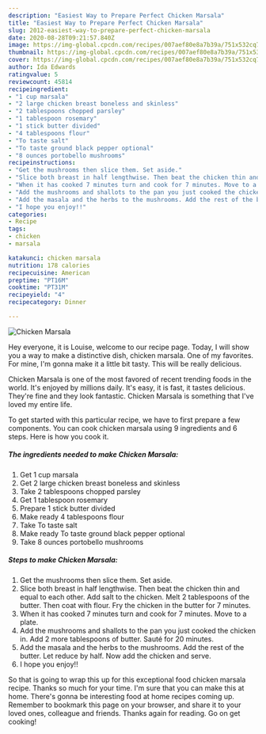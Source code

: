 ```yaml
---
description: "Easiest Way to Prepare Perfect Chicken Marsala"
title: "Easiest Way to Prepare Perfect Chicken Marsala"
slug: 2012-easiest-way-to-prepare-perfect-chicken-marsala
date: 2020-08-28T09:21:57.840Z
image: https://img-global.cpcdn.com/recipes/007aef80e8a7b39a/751x532cq70/chicken-marsala-recipe-main-photo.jpg
thumbnail: https://img-global.cpcdn.com/recipes/007aef80e8a7b39a/751x532cq70/chicken-marsala-recipe-main-photo.jpg
cover: https://img-global.cpcdn.com/recipes/007aef80e8a7b39a/751x532cq70/chicken-marsala-recipe-main-photo.jpg
author: Ida Edwards
ratingvalue: 5
reviewcount: 45814
recipeingredient:
- "1 cup marsala"
- "2 large chicken breast boneless and skinless"
- "2 tablespoons chopped parsley"
- "1 tablespoon rosemary"
- "1 stick butter divided"
- "4 tablespoons flour"
- "To taste salt"
- "To taste ground black pepper optional"
- "8 ounces portobello mushrooms"
recipeinstructions:
- "Get the mushrooms then slice them. Set aside."
- "Slice both breast in half lengthwise. Then beat the chicken thin and equal to each other. Add salt to the chicken. Melt 2 tablespoons of the butter. Then coat with flour. Fry the chicken in the butter for 7 minutes."
- "When it has cooked 7 minutes turn and cook for 7 minutes. Move to a plate."
- "Add the mushrooms and shallots to the pan you just cooked the chicken in. Add 2 more tablespoons of butter. Sauté for 20 minutes."
- "Add the masala and the herbs to the mushrooms. Add the rest of the butter. Let reduce by half. Now add the chicken and serve."
- "I hope you enjoy!!"
categories:
- Recipe
tags:
- chicken
- marsala

katakunci: chicken marsala 
nutrition: 178 calories
recipecuisine: American
preptime: "PT16M"
cooktime: "PT31M"
recipeyield: "4"
recipecategory: Dinner

---
```



![Chicken Marsala](https://img-global.cpcdn.com/recipes/007aef80e8a7b39a/751x532cq70/chicken-marsala-recipe-main-photo.jpg)

Hey everyone, it is Louise, welcome to our recipe page. Today, I will show you a way to make a distinctive dish, chicken marsala. One of my favorites. For mine, I'm gonna make it a little bit tasty. This will be really delicious.

Chicken Marsala is one of the most favored of recent trending foods in the world. It's enjoyed by millions daily. It's easy, it is fast, it tastes delicious. They're fine and they look fantastic. Chicken Marsala is something that I've loved my entire life.




To get started with this particular recipe, we have to first prepare a few components. You can cook chicken marsala using 9 ingredients and 6 steps. Here is how you cook it.

<!--inarticleads1-->

##### The ingredients needed to make Chicken Marsala:

1. Get 1 cup marsala
1. Get 2 large chicken breast boneless and skinless
1. Take 2 tablespoons chopped parsley
1. Get 1 tablespoon rosemary
1. Prepare 1 stick butter divided
1. Make ready 4 tablespoons flour
1. Take To taste salt
1. Make ready To taste ground black pepper optional
1. Take 8 ounces portobello mushrooms




<!--inarticleads2-->

##### Steps to make Chicken Marsala:

1. Get the mushrooms then slice them. Set aside.
1. Slice both breast in half lengthwise. Then beat the chicken thin and equal to each other. Add salt to the chicken. Melt 2 tablespoons of the butter. Then coat with flour. Fry the chicken in the butter for 7 minutes.
1. When it has cooked 7 minutes turn and cook for 7 minutes. Move to a plate.
1. Add the mushrooms and shallots to the pan you just cooked the chicken in. Add 2 more tablespoons of butter. Sauté for 20 minutes.
1. Add the masala and the herbs to the mushrooms. Add the rest of the butter. Let reduce by half. Now add the chicken and serve.
1. I hope you enjoy!!




So that is going to wrap this up for this exceptional food chicken marsala recipe. Thanks so much for your time. I'm sure that you can make this at home. There's gonna be interesting food at home recipes coming up. Remember to bookmark this page on your browser, and share it to your loved ones, colleague and friends. Thanks again for reading. Go on get cooking!
